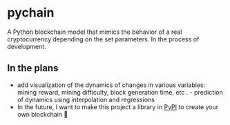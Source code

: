 # pychain
A Python blockchain model that mimics the behavior of a real cryptocurrency depending on the set parameters. In the process of development.

## In the plans
- add visualization of the dynamics of changes in various variables: mining reward, mining difficulty, block generation time, etc
. - prediction of dynamics using interpolation and regressions
- In the future, I want to make this project a library in [PyPI](https://pypi.org/) to create your own blockchain :green_heart:
